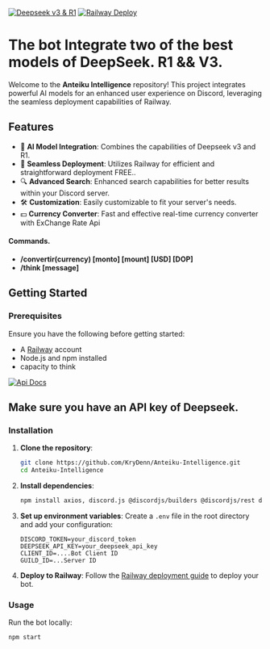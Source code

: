 [![Deepseek v3 & R1](https://img.shields.io/badge/Deepseek-v3%20%26%20R1-blue.svg)](https://deepseek.com)
[![Railway Deploy](https://img.shields.io/badge/Railway-Deploy-red.svg)](https://railway.app/)


# The bot Integrate two of the best models of DeepSeek. R1 && V3. 

Welcome to the **Anteiku Intelligence** repository! This project integrates powerful AI models for an enhanced user experience on Discord, leveraging the seamless deployment capabilities of Railway.

## Features

- 🤖 **AI Model Integration**: Combines the capabilities of Deepseek v3 and R1.
- 🚀 **Seamless Deployment**: Utilizes Railway for efficient and straightforward deployment FREE..
- 🔍 **Advanced Search**: Enhanced search capabilities for better results within your Discord server.
- 🛠️ **Customization**: Easily customizable to fit your server's needs.  
- 💵 **Currency Converter**: Fast and effective real-time currency converter with ExChange Rate Api
#### Commands. 

- **/convertir(currency) [monto] [mount] [USD] [DOP]**
- **/think [message]**


## Getting Started

### Prerequisites

Ensure you have the following before getting started:
- A [Railway](https://railway.app/) account
- Node.js and npm installed
- capacity to think


[![Api Docs](https://upload.wikimedia.org/wikipedia/commons/e/ec/DeepSeek_logo.svg)](https://api-docs.deepseek.com/)
## Make sure you have an API key of Deepseek. 

### Installation

1. **Clone the repository**:
    ```bash
    git clone https://github.com/KryDenn/Anteiku-Intelligence.git
    cd Anteiku-Intelligence
    ```

2. **Install dependencies**:
    ```bash
    npm install axios, discord.js @discordjs/builders @discordjs/rest discord-api-types openai dotenv
    ```

3. **Set up environment variables**:
    Create a `.env` file in the root directory and add your configuration:
    ```env
    DISCORD_TOKEN=your_discord_token
    DEEPSEEK_API_KEY=your_deepseek_api_key
    CLIENT_ID=....Bot Client ID
    GUILD_ID=...Server ID
    ```

4. **Deploy to Railway**:
    Follow the [Railway deployment guide](https://docs.railway.app/deploy) to deploy your bot.

### Usage

Run the bot locally:
```bash
npm start
